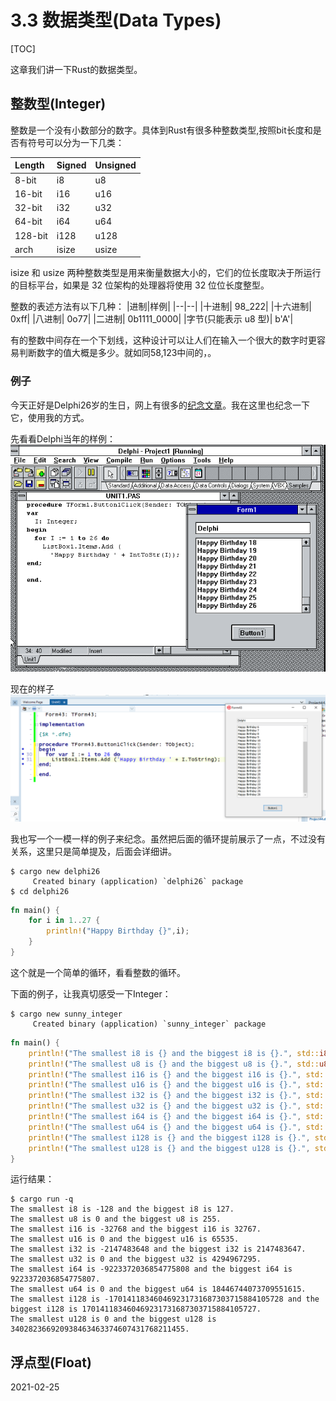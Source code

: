 # 3.3 数据类型(Data Types)

[TOC]

这章我们讲一下Rust的数据类型。

## 整数型(Integer)
整数是一个没有小数部分的数字。具体到Rust有很多种整数类型,按照bit长度和是否有符号可以分为一下几类：


|Length|Signed|Unsigned|
|:--|:--|:--|
|8-bit|i8|u8|
|16-bit|i16|u16|
 |32-bit|i32|u32|
 |64-bit|i64|u64|
 |128-bit|i128|u128|
 |arch|isize|usize|

isize 和 usize 两种整数类型是用来衡量数据大小的，它们的位长度取决于所运行的目标平台，如果是 32 位架构的处理器将使用 32 位位长度整型。

整数的表述方法有以下几种：
|进制|样例|
|--|--|
|十进制|	98_222|
|十六进制|	0xff|
|八进制|	0o77|
|二进制|	0b1111_0000|
|字节(只能表示 u8 型)|	b'A'|

有的整数中间存在一个下划线，这种设计可以让人们在输入一个很大的数字时更容易判断数字的值大概是多少。就如同58,123中间的，。

### 例子
今天正好是Delphi26岁的生日，网上有很多的[纪念文章](https://blogs.embarcadero.com/26-years-of-delphi/)。我在这里也纪念一下它，使用我的方式。

先看看Delphi当年的样例：
![delphi01](./chapter03_delphi01.png)

现在的样子
![delphi02](./chapter03_delphi02.png)

我也写一个一模一样的例子来纪念。虽然把后面的循环提前展示了一点，不过没有关系，这里只是简单提及，后面会详细讲。

```shell
$ cargo new delphi26
     Created binary (application) `delphi26` package
$ cd delphi26
```

```rust
fn main() {
    for i in 1..27 {
        println!("Happy Birthday {}",i);
    }
}
```
这个就是一个简单的循环，看看整数的循环。

下面的例子，让我真切感受一下Integer：

```shell
$ cargo new sunny_integer
     Created binary (application) `sunny_integer` package
```

```rust
fn main() {
    println!("The smallest i8 is {} and the biggest i8 is {}.", std::i8::MIN, std::i8::MAX); // hint: printing std::i8::MIN means "print MIN inside of the i8 section in the standard library"
    println!("The smallest u8 is {} and the biggest u8 is {}.", std::u8::MIN, std::u8::MAX);
    println!("The smallest i16 is {} and the biggest i16 is {}.", std::i16::MIN, std::i16::MAX);
    println!("The smallest u16 is {} and the biggest u16 is {}.", std::u16::MIN, std::u16::MAX);
    println!("The smallest i32 is {} and the biggest i32 is {}.", std::i32::MIN, std::i32::MAX);
    println!("The smallest u32 is {} and the biggest u32 is {}.", std::u32::MIN, std::u32::MAX);
    println!("The smallest i64 is {} and the biggest i64 is {}.", std::i64::MIN, std::i64::MAX);
    println!("The smallest u64 is {} and the biggest u64 is {}.", std::u64::MIN, std::u64::MAX);
    println!("The smallest i128 is {} and the biggest i128 is {}.", std::i128::MIN, std::i128::MAX);
    println!("The smallest u128 is {} and the biggest u128 is {}.", std::u128::MIN, std::u128::MAX);
}
```

运行结果：

```shell
$ cargo run -q
The smallest i8 is -128 and the biggest i8 is 127.
The smallest u8 is 0 and the biggest u8 is 255.
The smallest i16 is -32768 and the biggest i16 is 32767.
The smallest u16 is 0 and the biggest u16 is 65535.
The smallest i32 is -2147483648 and the biggest i32 is 2147483647.
The smallest u32 is 0 and the biggest u32 is 4294967295.
The smallest i64 is -9223372036854775808 and the biggest i64 is 9223372036854775807.
The smallest u64 is 0 and the biggest u64 is 18446744073709551615.
The smallest i128 is -170141183460469231731687303715884105728 and the biggest i128 is 170141183460469231731687303715884105727.
The smallest u128 is 0 and the biggest u128 is 340282366920938463463374607431768211455.
```

## 浮点型(Float)

2021-02-25